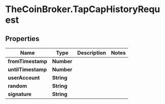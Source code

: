 # TheCoinBroker.TapCapHistoryRequest

## Properties
Name | Type | Description | Notes
------------ | ------------- | ------------- | -------------
**fromTimestamp** | **Number** |  | 
**untilTimestamp** | **Number** |  | 
**userAccount** | **String** |  | 
**random** | **String** |  | 
**signature** | **String** |  | 


